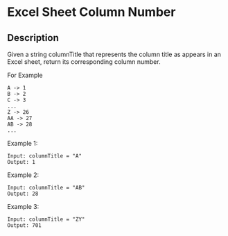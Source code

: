 # Excel Sheet Column Number

## Description

Given a string columnTitle that represents the column title as appears in an Excel sheet, return its corresponding column number.

For Example
```
A -> 1
B -> 2
C -> 3
...
Z -> 26
AA -> 27
AB -> 28 
...
```

Example 1:

```
Input: columnTitle = "A"
Output: 1
```

Example 2:

```
Input: columnTitle = "AB"
Output: 28
```

Example 3:

```
Input: columnTitle = "ZY"
Output: 701
```